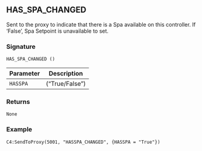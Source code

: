 ## HAS\_SPA\_CHANGED

Sent to the proxy to indicate that there is a Spa available on this controller. If ‘False’, Spa Setpoint is unavailable to set.


### Signature

`HAS_SPA_CHANGED ()`


| Parameter | Description |
| --- | --- |
| `HASSPA` | (“True/False”) |


### Returns

`None`


### Example

`C4:SendToProxy(5001, "HASSPA_CHANGED", {HASSPA = "True"})`
